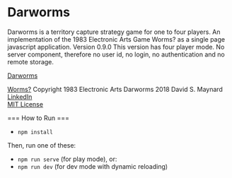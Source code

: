 # Darworms
Darworms is a territory capture strategy game for one to four players.
An implementation of the 1983 Electronic Arts Game Worms? as a single page javascript application.
Version 0.9.0
This version has four player mode.
No server component, therefore no user id, no login, no authentication and no
remote storage.

[Darworms](https://dmaynard.github.io/Darworms/public)

[Worms?](https://en.wikipedia.org/wiki/Worms%3F) Copyright 1983 Electronic Arts
Darworms 2018 David S. Maynard<br>
[LinkedIn](https://www.linkedin.com/in/david-maynard-86ab3/)<br>
[MIT License](https://github.com/dmaynard/Darworms/blob/master/LICENSE)

=== How to Run ===

- `npm install`

Then, run one of these:

- `npm run serve` (for play mode), or:
- `npm run dev` (for dev mode with dynamic reloading)
